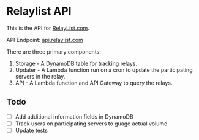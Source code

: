 # Relaylist API

This is the API for [RelayList.com](https://relaylist.com).

API Endpoint: [api.relaylist.com](https://api.relaylist.com)

There are three primary components:

1. Storage - A DynamoDB table for tracking relays.
2. Updater - A Lambda function run on a cron to update the participating servers in the relay.
3. API - A Lambda function and API Gateway to query the relays.

## Todo
- [ ] Add additional information fields in DynamoDB
- [ ] Track users on participating servers to guage actual volume 
- [ ] Update tests
